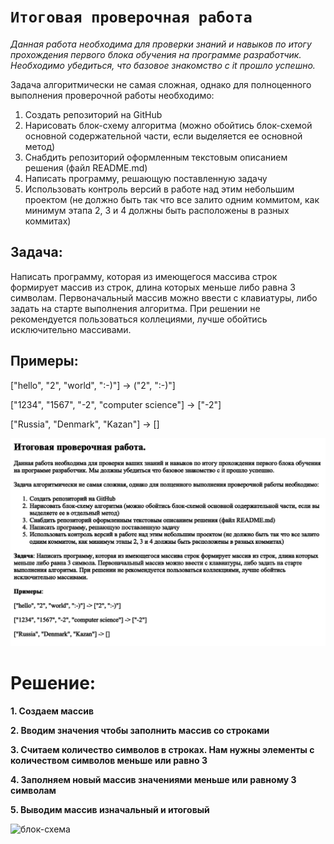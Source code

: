 # `Итоговая проверочная работа`

*Данная работа необходима для проверки знаний и навыков по итогу прохождения первого блока обучения на программе разработчик. Необходимо убедиться, что базовое знакомство с it прошло успешно.*

Задача алгоритмически не самая сложная, однако для полноценного выполнения проверочной работы необходимо:

1. Создать репозиторий на GitHub
2. Нарисовать блок-схему алгоритма (можно обойтись блок-схемой основной содержательной части, если выделяется ее основной метод)
3. Снабдить репозиторий оформленным текстовым описанием решения (файл README.md)
4. Написать программу, решающую поставленную задачу
5. Использовать контроль версий в работе над этим небольшим проектом (не должно быть так что все залито одним коммитом, как минимум этапа 2, 3 и 4 должны быть расположены в разных коммитах)

## Задача:

Написать программу, которая из имеющегося массива строк формирует массив из строк, длина которых меньше либо равна 3 символам. Первоначальный массив можно ввести с клавиатуры, либо задать на старте выполнения алгоритма. При решении не рекомендуется пользоваться коллециями, лучше обойтись исключительно массивами.

## Примеры:

["hello", "2", "world", ":-)"] -> ("2", ":-)"]

["1234", "1567", "-2", "computer science"] -> ["-2"]

["Russia", "Denmark", "Kazan"] -> []

![картинка](https://github.com/Filix87/Itog_DZ/blob/master/task..png?raw=true)


# **Решение:**

**1. Создаем массив**

**2. Вводим значения чтобы заполнить массив со строками**

**3. Считаем количество символов в строках. Нам нужны элементы с количеством символов меньше или равно 3**

**4. Заполняем новый массив значениями меньше или равному 3 символам**

**5. Выводим массив изначальный и итоговый**


![блок-схема](https://clevergrad.ru/images/block-diagram_task.drawio.png)
